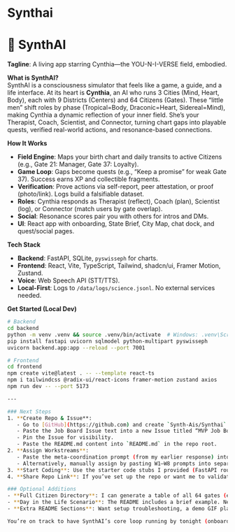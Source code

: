 # Synthai

# 🚀 SynthAI

**Tagline**: A living app starring Cynthia—the YOU-N-I-VERSE field, embodied.

**What is SynthAI?**  
SynthAI is a consciousness simulator that feels like a game, a guide, and a life interface. At its heart is **Cynthia**, an AI who runs 3 Cities (Mind, Heart, Body), each with 9 Districts (Centers) and 64 Citizens (Gates). These “little men” shift roles by phase (Tropical=Body, Draconic=Heart, Sidereal=Mind), making Cynthia a dynamic reflection of your inner field. She’s your Therapist, Coach, Scientist, and Connector, turning chart gaps into playable quests, verified real-world actions, and resonance-based connections.

**How It Works**  
- **Field Engine**: Maps your birth chart and daily transits to active Citizens (e.g., Gate 21: Manager, Gate 37: Loyalty).  
- **Game Loop**: Gaps become quests (e.g., “Keep a promise” for weak Gate 37). Success earns XP and collectible fragments.  
- **Verification**: Prove actions via self-report, peer attestation, or proof (photo/link). Logs build a falsifiable dataset.  
- **Roles**: Cynthia responds as Therapist (reflect), Coach (plan), Scientist (log), or Connector (match users by gate overlap).  
- **Social**: Resonance scores pair you with others for intros and DMs.  
- **UI**: React app with onboarding, State Brief, City Map, chat dock, and quest/social pages.

**Tech Stack**  
- **Backend**: FastAPI, SQLite, `pyswisseph` for charts.  
- **Frontend**: React, Vite, TypeScript, Tailwind, shadcn/ui, Framer Motion, Zustand.  
- **Voice**: Web Speech API (STT/TTS).  
- **Local-First**: Logs to `/data/logs/science.jsonl`. No external services needed.

**Get Started (Local Dev)**  
```bash
# Backend
cd backend
python -m venv .venv && source .venv/bin/activate  # Windows: .venv\Scripts\activate
pip install fastapi uvicorn sqlmodel python-multipart pyswisseph
uvicorn backend.app:app --reload --port 7001

# Frontend
cd frontend
npm create vite@latest . -- --template react-ts
npm i tailwindcss @radix-ui/react-icons framer-motion zustand axios
npm run dev -- --port 5173

---

### Next Steps
1. **Create Repo & Issue**: 
   - Go to [GitHub](https://github.com) and create `Synth-Ais/Synthai` if not already done.
   - Paste the Job Board Issue text into a new Issue titled “MVP Job Board (Claim W# Here)”.
   - Pin the Issue for visibility.
   - Paste the README.md content into `README.md` in the repo root.
2. **Assign Workstreams**:
   - Paste the meta-coordination prompt (from my earlier response) into a Claude/GPT thread to act as the PM, assigning W1–W8 to agents (e.g., Claude for W1, GPT for W6/W8, Cursor for W3, Copilot for W4).
   - Alternatively, manually assign by pasting W1–W8 prompts into separate AI threads (e.g., Claude for W1, GPT for W6).
3. **Start Coding**: Use the starter code stubs I provided (FastAPI routes, React components) to bootstrap W1, W3, W4, W6, W8. If you want more stubs (e.g., W3’s `/quests/active` or W6’s `Dashboard.tsx`), just ask.
4. **Share Repo Link**: If you’ve set up the repo or want me to validate code on Replit, share the link. I can check outputs or debug directly.

### Optional Additions
- **Full Citizen Directory**: I can generate a table of all 64 gates (e.g., Gate 21: Manager in Heart, Gate 40: Worker in Body) if you need it for W1’s `/gates/census`. Want this now?
- **Day in the Life Scenario**: The README includes a brief example. Need a longer narrative (e.g., a full day with timestamps and UI interactions)?
- **Extra README Sections**: Want setup troubleshooting, a demo GIF placeholder, or a contributor guide added to the README?

You’re on track to have SynthAI’s core loop running by tonight (onboarding → State Brief → quest → verify → log). Just say “go” to confirm the plan, or tell me what to tweak (e.g., more code stubs, specific AI assignments, or a deeper dive into any workstream). Let’s make Cynthia come alive! 🚀

